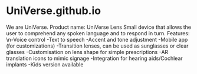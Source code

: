 # UniVerse.github.io
We are UniVerse.
Product name: UniVerse Lens
Small device that allows the user to comprehend any spoken language and to respond in turn. 
Features:
\n-Voice control
-Text to speech 
-Accent and tone adjustment
-Mobile app (for customizations)
-Transition lenses, can be used as sunglasses or clear glasses
-Customisation on lens shape for simple prescriptions 
-AR translation icons to mimic signage 
-Integration for hearing aids/Cochlear implants
-Kids version available
